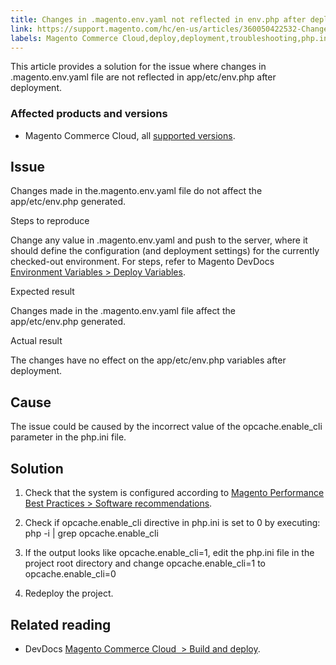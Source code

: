 ```yaml
---
title: Changes in .magento.env.yaml not reflected in env.php after deployment
link: https://support.magento.com/hc/en-us/articles/360050422532-Changes-in-magento-env-yaml-not-reflected-in-env-php-after-deployment
labels: Magento Commerce Cloud,deploy,deployment,troubleshooting,php.ini,deployment error,environment variables,app/etc/env.php,.magento.env.yaml,env.php
---
```


This article provides a solution for the issue where changes in  .magento.env.yaml file are not reflected in app/etc/env.php after deployment.

### Affected products and versions

* Magento Commerce Cloud, all [supported versions](https://magento.com/sites/default/files/magento-software-lifecycle-policy.pdf).

## Issue

Changes made in the.magento.env.yaml file do not affect the app/etc/env.php generated.

Steps to reproduce  
  
Change any value in .magento.env.yaml and push to the server, where it should define the configuration (and deployment settings) for the currently checked-out environment. For steps, refer to Magento DevDocs [Environment Variables > Deploy Variables](https://devdocs.magento.com/cloud/env/variables-deploy.html).

Expected result

Changes made in the .magento.env.yaml file affect the app/etc/env.php generated.

Actual result

The changes have no effect on the app/etc/env.php variables after deployment.

## Cause

The issue could be caused by the incorrect value of the opcache.enable\_cli parameter in the php.ini file.

## Solution

1. Check that the system is configured according to [Magento Performance Best Practices > Software recommendations](https://devdocs.magento.com/guides/v2.4/performance-best-practices/software.html).

1. Check if opcache.enable\_cli directive in php.ini is set to 0 by executing:  
php -i | grep opcache.enable\_cli 

1. If the output looks like opcache.enable\_cli=1, edit the php.ini file in the project root directory and change opcache.enable\_cli=1 to opcache.enable\_cli=0

1. Redeploy the project.

## Related reading

* DevDocs [Magento Commerce Cloud  > Build and deploy](https://devdocs.magento.com/cloud/project/magento-env-yaml.html).

